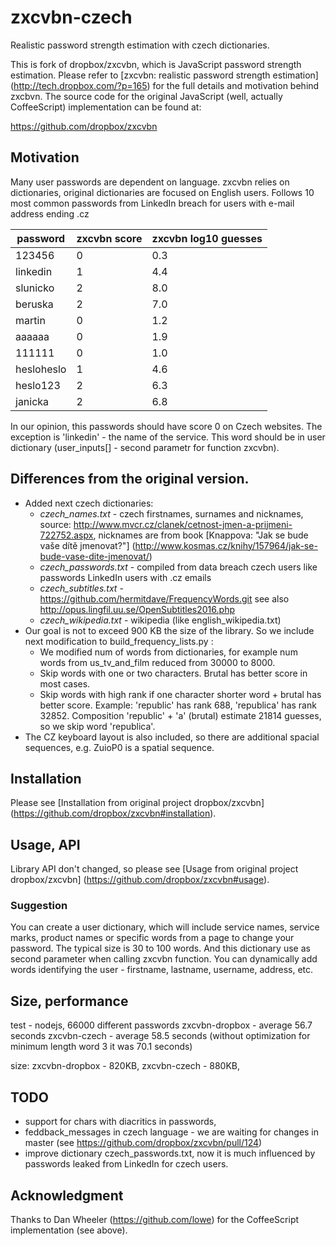 # zxcvbn-czech

Realistic password strength estimation with czech dictionaries.

This is fork of dropbox/zxcvbn, which is JavaScript password strength estimation. Please refer to [zxcvbn: realistic password strength estimation] (http://tech.dropbox.com/?p=165) for the full details and motivation behind zxcbvn. The source code for the original JavaScript (well, actually CoffeeScript) implementation can be found at:

https://github.com/dropbox/zxcvbn

## Motivation
Many user passwords are dependent on language. zxcvbn relies on dictionaries, original dictionaries are focused on English users. Follows 10 most common passwords from LinkedIn breach for users with e-mail address ending .cz 

password | zxcvbn score | zxcvbn log10 guesses
-------- | ------------ | --------------------
123456 | 0 | 0.3
linkedin | 1 | 4.4
slunicko | 2 | 8.0
beruska | 2 | 7.0
martin | 0 | 1.2
aaaaaa | 0 | 1.9
111111 | 0 | 1.0
hesloheslo | 1 | 4.6
heslo123 | 2 | 6.3
janicka | 2 | 6.8

In our opinion, this passwords should have score 0 on Czech websites. The exception is 'linkedin' - the name of the service. This word should be in user dictionary (user_inputs[] - second parametr for function zxcvbn).


## Differences from the original version.

* Added next czech dictionaries:
  * *czech_names.txt*      - czech firstnames, surnames and nicknames, source: http://www.mvcr.cz/clanek/cetnost-jmen-a-prijmeni-722752.aspx, nicknames are from book [Knappova: "Jak se bude vaše dítě jmenovat?"] (http://www.kosmas.cz/knihy/157964/jak-se-bude-vase-dite-jmenovat/)
  * *czech_passwords.txt*  - compiled from data breach czech users like passwords LinkedIn users with .cz emails
  * *czech_subtitles.txt*	 - https://github.com/hermitdave/FrequencyWords.git see also http://opus.lingfil.uu.se/OpenSubtitles2016.php
  * *czech_wikipedia.txt*	 - wikipedia (like english_wikipedia.txt)
* Our goal is not to exceed 900 KB the size of the library. So we include next modification to build_frequency_lists.py :
  * We modified num of words from dictionaries, for example num words from us_tv_and_film reduced from 30000 to 8000.
  * Skip words with one or two characters. Brutal has better score in most cases.
  * Skip words with high rank if one character shorter word + brutal has better score. Example: 'republic' has rank 688, 'republica' has rank 32852. Composition 'republic' + 'a' (brutal) estimate 21814 guesses, so we skip word 'republica'.
* The CZ keyboard layout is also included, so there are additional spacial sequences, e.g. ZuioP0 is a spatial sequence.

## Installation

Please see [Installation from original project dropbox/zxcvbn] (https://github.com/dropbox/zxcvbn#installation).

## Usage, API

Library API don't changed, so please see [Usage from original project dropbox/zxcvbn] (https://github.com/dropbox/zxcvbn#usage).

### Suggestion

You can create a user dictionary, which will include service names, service marks, product names or specific words from a page to change your password. The typical size is 30 to 100 words. And this dictionary use as second parameter when calling zxcvbn function. You can dynamically add words identifying the user - firstname, lastname, username, address, etc.

## Size, performance

test - nodejs, 66000 different passwords
zxcvbn-dropbox - average 56.7 seconds
zxcvbn-czech   - average 58.5 seconds (without optimization for minimum length word 3 it was 70.1 seconds)

size:
zxcvbn-dropbox - 820KB,
zxcvbn-czech   - 880KB,

## TODO
* support for chars with diacritics in passwords,
* feddback_messages in czech language - we are waiting for changes in master (see https://github.com/dropbox/zxcvbn/pull/124)
* improve dictionary czech_passwords.txt, now it is much influenced by passwords leaked from LinkedIn for czech users.


## Acknowledgment

Thanks to Dan Wheeler (https://github.com/lowe) for the CoffeeScript implementation (see above).
